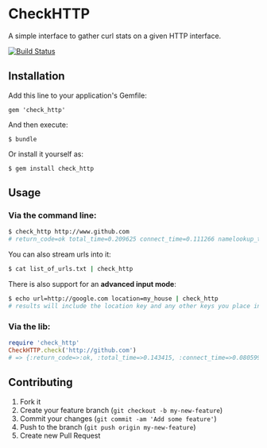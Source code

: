 # CheckHTTP

A simple interface to gather curl stats on a given HTTP interface.

[![Build Status](https://secure.travis-ci.org/gorsuch/check_http.png)](http://travis-ci.org/gorsuch/check_http)

## Installation

Add this line to your application's Gemfile:

    gem 'check_http'

And then execute:

    $ bundle

Or install it yourself as:

    $ gem install check_http

## Usage

### Via the command line:

```bash
$ check_http http://www.github.com
# return_code=ok total_time=0.209625 connect_time=0.111266 namelookup_time=0.028197 effective_url=http://www.github.com primary_ip=207.97.227.243 response_code=301 redirect_count=0 url=http://www.github.com
```

You can also stream urls into it:

```bash
$ cat list_of_urls.txt | check_http
```

There is also support for an __advanced input mode__:

```bash
$ echo url=http://google.com location=my_house | check_http
# results will include the location key and any other keys you place in the input stream
```

### Via the lib:

```ruby
require 'check_http'
CheckHTTP.check('http://github.com')
# => {:return_code=>:ok, :total_time=>0.143415, :connect_time=>0.080599, :namelookup_time=>0.023286, :effective_url=>"http://github.com", :primary_ip=>"207.97.227.239", :response_code=>301, :redirect_count=>0, :url=>"http://github.com"}
```

## Contributing

1. Fork it
2. Create your feature branch (`git checkout -b my-new-feature`)
3. Commit your changes (`git commit -am 'Add some feature'`)
4. Push to the branch (`git push origin my-new-feature`)
5. Create new Pull Request
